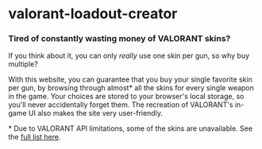 # valorant-loadout-creator

### Tired of constantly wasting money of VALORANT skins?

If you think about it, you can only *really* use one skin per gun, so why buy multiple?

With this website, you can guarantee that you buy your single favorite skin per gun, by browsing through almost\* all the skins for every single weapon in the game. Your choices are stored to your browser's local storage, so you'll never accidentally forget them. The recreation of VALORANT's in-game UI also makes the site very user-friendly.

\* Due to VALORANT API limitations, some of the skins are unavailable. See the [full list here](./missingSkins.txt).